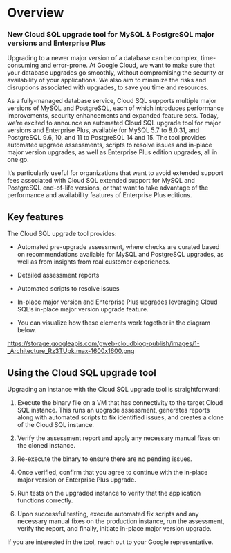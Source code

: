 <!-- Copyright 2024 Google LLC

Licensed under the Apache License, Version 2.0 (the "License");
you may not use this file except in compliance with the License.
You may obtain a copy of the License at

    https://www.apache.org/licenses/LICENSE-2.0

Unless required by applicable law or agreed to in writing, software
distributed under the License is distributed on an "AS IS" BASIS,
WITHOUT WARRANTIES OR CONDITIONS OF ANY KIND, either express or implied.
See the License for the specific language governing permissions and
limitations under the License. -->

# Overview 


### New Cloud SQL upgrade tool for MySQL & PostgreSQL major versions and Enterprise Plus


Upgrading to a newer major version of a database can be complex, time-consuming and error-prone. At Google Cloud, we want to make sure that your database upgrades go smoothly, without compromising the security or availability of your applications. We also aim to minimize the risks and disruptions associated with upgrades, to save you time and resources.

As a fully-managed database service, Cloud SQL supports multiple major versions of MySQL and PostgreSQL, each of which introduces performance improvements, security enhancements and expanded feature sets. Today, we’re excited to announce an automated Cloud SQL upgrade tool for major versions and Enterprise Plus, available for MySQL 5.7 to 8.0.31, and PostgreSQL 9.6, 10, and 11 to PostgreSQL 14 and 15. The tool provides automated upgrade assessments, scripts to resolve issues and in-place major version upgrades, as well as Enterprise Plus edition upgrades, all in one go. 

It’s particularly useful for organizations that want to avoid extended support fees associated with Cloud SQL extended support for MySQL and PostgreSQL end-of-life versions, or that want to take advantage of the performance and availability features of Enterprise Plus editions.


## Key features 
The Cloud SQL upgrade tool provides: 

* Automated pre-upgrade assessment, where checks are curated based on recommendations available for MySQL and PostgreSQL upgrades, as well as from insights from real customer experiences.

* Detailed assessment reports

* Automated scripts to resolve issues

* In-place major version and Enterprise Plus upgrades leveraging Cloud SQL’s in-place major version upgrade feature.

* You can visualize how these elements work together in the diagram below.

https://storage.googleapis.com/gweb-cloudblog-publish/images/1-_Architecture_Rz3TUpk.max-1600x1600.png


## Using the Cloud SQL upgrade tool 
Upgrading an instance with the Cloud SQL upgrade tool is straightforward:

1. Execute the binary file on a VM that has connectivity to the target Cloud SQL instance. This runs an upgrade assessment, generates reports along with automated scripts to fix identified issues, and creates a clone of the Cloud SQL instance.

2. Verify the assessment report and apply any necessary manual fixes on the cloned instance.

3. Re-execute the binary to ensure there are no pending issues.

4. Once verified, confirm that you agree to continue with the in-place major version or Enterprise Plus upgrade.

5. Run tests on the upgraded instance to verify that the application functions correctly. 

6. Upon successful testing, execute automated fix scripts and any necessary manual fixes on the production instance, run the assessment, verify the report, and finally, initiate in-place major version upgrade. 

If you are interested in the tool,  reach out to your Google representative.